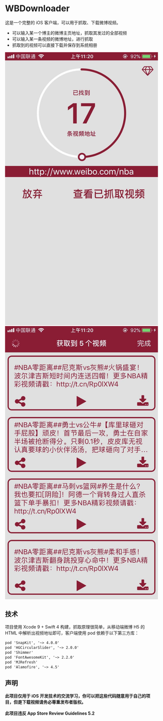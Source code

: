 # WBDownloader
这是一个完整的 iOS 客户端，可以用于抓取、下载微博视频。

- 可以输入某一个博主的微博主页地址，抓取其发过的全部视频
- 可以输入某一条视频的微博地址，进行抓取
- 抓取到的视频可以直接下载并保存到系统相册

![](ScreenShots0.jpg)
![](ScreenShots1.jpg)

## 技术
项目使用 Xcode 9 + Swift 4 构建，抓取原理很简单，从移动端微博 H5 的 HTML 中解析出视频地址即可，客户端使用 pod 依赖于以下第三方库：

    pod 'SnapKit', '~> 4.0.0'
    pod 'HGCircularSlider', '~> 2.0.0'
    pod 'Shimmer'
    pod 'FontAwesomeKit', '~> 2.2.0'
    pod 'MJRefresh'
    pod 'Alamofire', '~> 4.5'
	
## 声明
**此项目仅用于 iOS 开发技术的交流学习，你可以把这些代码随意用于自己的项目，但是下载视频请务必尊重发布者版权。<br><br>此项目违反 App Store Review Guidelines 5.2**

